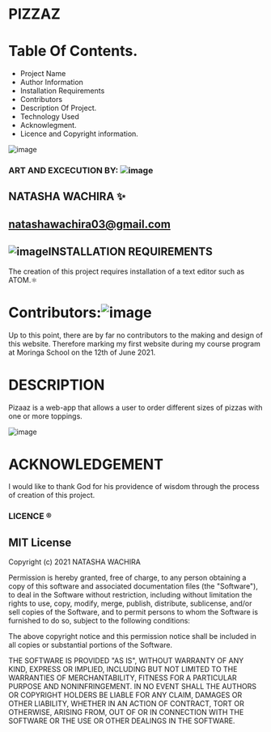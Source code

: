 # PIZZAZ
# Table Of Contents.
* Project Name
* Author Information
* Installation Requirements
* Contributors
* Description Of Project.
* Technology Used
* Acknowlegment.
* Licence and Copyright information.

![image](https://user-images.githubusercontent.com/85103605/124107544-016b5080-da6e-11eb-8d1b-65ab609b96be.png)


### ART AND EXCECUTION BY: ![image](https://user-images.githubusercontent.com/85103605/121527624-4538e000-ca03-11eb-92c8-269599237579.png)

## NATASHA WACHIRA ✨
## natashawachira03@gmail.com 



## ![image](https://user-images.githubusercontent.com/85103605/121528045-c55f4580-ca03-11eb-8566-0f6fdbd5c36f.png)INSTALLATION REQUIREMENTS
The creation of this project requires installation of a text editor such as ATOM.⚛️
# Contributors:![image](https://user-images.githubusercontent.com/85103605/121559876-abcbf700-ca1f-11eb-80f2-f83599cf9741.png)
Up to this point, there are by far no contributors to the making and design of this website. Therefore marking my first website during my course program at Moringa School on the 12th of June 2021.

# DESCRIPTION
Pizaaz is a web-app that allows a user to order different sizes of pizzas with one or more toppings. 

![image](https://user-images.githubusercontent.com/85103605/124108413-df260280-da6e-11eb-9782-092526005966.png)


# ACKNOWLEDGEMENT
I would like to thank God for his providence of wisdom through the process of creation of this project.
###  LICENCE ®️ 
## MIT License

Copyright (c) 2021 NATASHA WACHIRA

Permission is hereby granted, free of charge, to any person obtaining a copy
of this software and associated documentation files (the "Software"), to deal
in the Software without restriction, including without limitation the rights
to use, copy, modify, merge, publish, distribute, sublicense, and/or sell
copies of the Software, and to permit persons to whom the Software is
furnished to do so, subject to the following conditions:

The above copyright notice and this permission notice shall be included in all
copies or substantial portions of the Software.

THE SOFTWARE IS PROVIDED "AS IS", WITHOUT WARRANTY OF ANY KIND, EXPRESS OR
IMPLIED, INCLUDING BUT NOT LIMITED TO THE WARRANTIES OF MERCHANTABILITY,
FITNESS FOR A PARTICULAR PURPOSE AND NONINFRINGEMENT. IN NO EVENT SHALL THE
AUTHORS OR COPYRIGHT HOLDERS BE LIABLE FOR ANY CLAIM, DAMAGES OR OTHER
LIABILITY, WHETHER IN AN ACTION OF CONTRACT, TORT OR OTHERWISE, ARISING FROM,
OUT OF OR IN CONNECTION WITH THE SOFTWARE OR THE USE OR OTHER DEALINGS IN THE
SOFTWARE.

